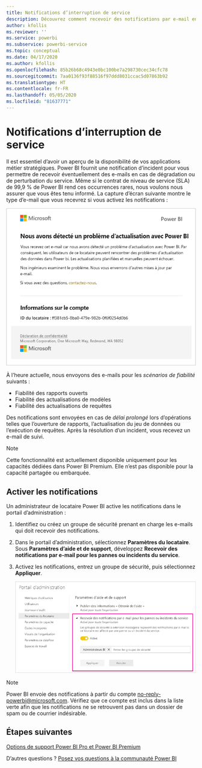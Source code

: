 ```yaml
---
title: Notifications d’interruption de service
description: Découvrez comment recevoir des notifications par e-mail en cas de perturbation ou de dégradation du service Power BI.
author: kfollis
ms.reviewer: ''
ms.service: powerbi
ms.subservice: powerbi-service
ms.topic: conceptual
ms.date: 04/17/2020
ms.author: kfollis
ms.openlocfilehash: 85b26b68c4943e0bc100be7a298730cec34cfc78
ms.sourcegitcommit: 7aa0136f93f88516f97ddd8031ccac5d07863b92
ms.translationtype: HT
ms.contentlocale: fr-FR
ms.lasthandoff: 05/05/2020
ms.locfileid: "81637771"
---
```

# <a name="service-interruption-notifications"></a>Notifications d’interruption de service

Il est essentiel d’avoir un aperçu de la disponibilité de vos applications métier stratégiques. Power BI fournit une notification d’incident pour vous permettre de recevoir éventuellement des e-mails en cas de dégradation ou de perturbation du service. Même si le contrat de niveau de service (SLA) de 99,9 % de Power BI rend ces occurrences rares, nous voulons nous assurer que vous êtes tenu informé. La capture d’écran suivante montre le type d’e-mail que vous recevrez si vous activez les notifications :

![Actualiser l’e-mail de notification](media/service-interruption-notifications/refresh-notification-email.png)

À l’heure actuelle, nous envoyons des e-mails pour les _scénarios de fiabilité_ suivants :

- Fiabilité des rapports ouverts
- Fiabilité des actualisations de modèles
- Fiabilité des actualisations de requêtes

Des notifications sont envoyées en cas de _délai prolongé_ lors d’opérations telles que l’ouverture de rapports, l’actualisation du jeu de données ou l’exécution de requêtes. Après la résolution d’un incident, vous recevez un e-mail de suivi.

> [!NOTE]
> Cette fonctionnalité est actuellement disponible uniquement pour les capacités dédiées dans Power BI Premium. Elle n’est pas disponible pour la capacité partagée ou embarquée.





## <a name="enable-notifications"></a>Activer les notifications

Un administrateur de locataire Power BI active les notifications dans le portail d’administration :

1. Identifiez ou créez un groupe de sécurité prenant en charge les e-mails qui doit recevoir des notifications.

1. Dans le portail d’administration, sélectionnez **Paramètres du locataire**. Sous **Paramètres d’aide et de support**, développez **Recevoir des notifications par e-mail pour les pannes ou incidents du service**.

1. Activez les notifications, entrez un groupe de sécurité, puis sélectionnez **Appliquer**.

    ![Activer les notifications de service](media/service-interruption-notifications/enable-notifications.png)

> [!NOTE]
> Power BI envoie des notifications à partir du compte no-reply-powerbi@microsoft.com. Vérifiez que ce compte est inclus dans la liste verte afin que les notifications ne se retrouvent pas dans un dossier de spam ou de courrier indésirable.

## <a name="next-steps"></a>Étapes suivantes

[Options de support Power BI Pro et Power BI Premium](service-support-options.md)

D’autres questions ? [Posez vos questions à la communauté Power BI](https://community.powerbi.com/)
